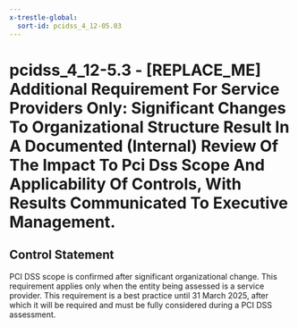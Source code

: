 ```yaml
---
x-trestle-global:
  sort-id: pcidss_4_12-05.03
---
```


# pcidss_4_12-5.3 - \[REPLACE_ME\] Additional Requirement For Service Providers Only: Significant Changes To Organizational Structure Result In A Documented (Internal) Review Of The Impact To Pci Dss Scope And Applicability Of Controls, With Results Communicated To Executive Management.

## Control Statement

PCI DSS scope is confirmed after significant organizational change. This requirement
applies only when the entity being assessed is a service provider. This requirement is a
best practice until 31 March 2025, after which it will be required and must be fully
considered during a PCI DSS assessment.
